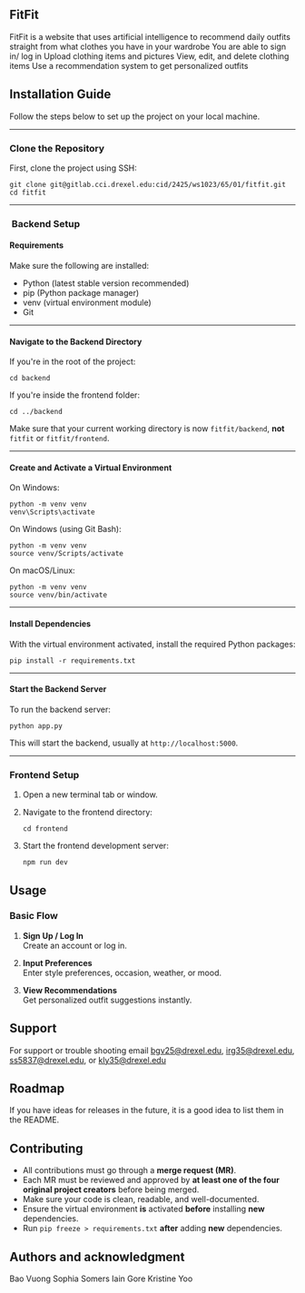 ## FitFit

 FitFit is a website that uses artificial intelligence to recommend daily outfits straight from what clothes you have in your wardrobe
 You are able to sign in/ log in 
 Upload clothing items and pictures
 View, edit, and delete clothing items
 Use a recommendation system to get personalized outfits

##  Installation Guide

Follow the steps below to set up the project on your local machine.

---

###  Clone the Repository

First, clone the project using SSH:

    git clone git@gitlab.cci.drexel.edu:cid/2425/ws1023/65/01/fitfit.git
    cd fitfit

---

### ️ Backend Setup

####  Requirements
Make sure the following are installed:
- Python (latest stable version recommended)
- pip (Python package manager)
- venv (virtual environment module)
- Git

---

####  Navigate to the Backend Directory

If you're in the root of the project:

    cd backend

If you're inside the frontend folder:

    cd ../backend

Make sure that your current working directory is now `fitfit/backend`, **not** `fitfit` or `fitfit/frontend`.

---

####  Create and Activate a Virtual Environment

On Windows:

    python -m venv venv
    venv\Scripts\activate

On Windows (using Git Bash):

    python -m venv venv
    source venv/Scripts/activate

On macOS/Linux:

    python -m venv venv
    source venv/bin/activate

---

####  Install Dependencies

With the virtual environment activated, install the required Python packages:

    pip install -r requirements.txt

---

####  Start the Backend Server

To run the backend server:

    python app.py

This will start the backend, usually at `http://localhost:5000`.

---

###  Frontend Setup

1. Open a new terminal tab or window.
2. Navigate to the frontend directory:

       cd frontend

3. Start the frontend development server:

       npm run dev

## Usage
### Basic Flow

1. **Sign Up / Log In**  
   Create an account or log in.

2. **Input Preferences**  
   Enter style preferences, occasion, weather, or mood.

3. **View Recommendations**  
   Get personalized outfit suggestions instantly.

## Support
For support or trouble shooting email bgv25@drexel.edu, irg35@drexel.edu, ss5837@drexel.edu, or kly35@drexel.edu 
## Roadmap
If you have ideas for releases in the future, it is a good idea to list them in the README.

## Contributing

- All contributions must go through a **merge request (MR)**.
- Each MR must be reviewed and approved by **at least one of the four original project creators** before being merged.
- Make sure your code is clean, readable, and well-documented.
- Ensure the virtual environment **is** activated **before** installing **new** dependencies.
- Run `pip freeze > requirements.txt` **after** adding **new** dependencies.


## Authors and acknowledgment
Bao Vuong
Sophia Somers
Iain Gore
Kristine Yoo


